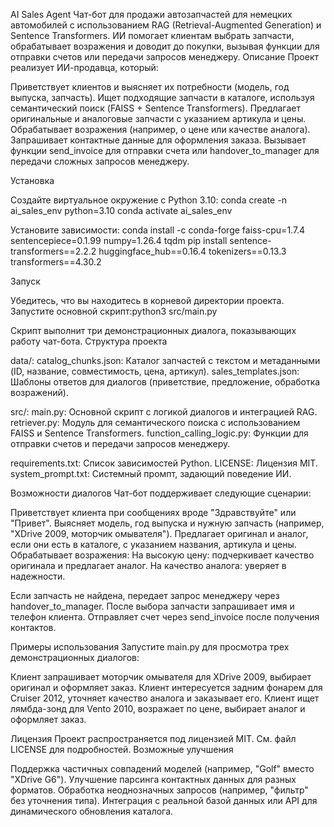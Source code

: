 AI Sales Agent
Чат-бот для продажи автозапчастей для немецких автомобилей с использованием RAG (Retrieval-Augmented Generation) и Sentence Transformers. ИИ помогает клиентам выбрать запчасти, обрабатывает возражения и доводит до покупки, вызывая функции для отправки счетов или передачи запросов менеджеру.
Описание
Проект реализует ИИ-продавца, который:

Приветствует клиентов и выясняет их потребности (модель, год выпуска, запчасть).
Ищет подходящие запчасти в каталоге, используя семантический поиск (FAISS + Sentence Transformers).
Предлагает оригинальные и аналоговые запчасти с указанием артикула и цены.
Обрабатывает возражения (например, о цене или качестве аналога).
Запрашивает контактные данные для оформления заказа.
Вызывает функции send_invoice для отправки счета или handover_to_manager для передачи сложных запросов менеджеру.

Установка

Создайте виртуальное окружение с Python 3.10:
conda create -n ai_sales_env python=3.10
conda activate ai_sales_env


Установите зависимости:
conda install -c conda-forge faiss-cpu=1.7.4 sentencepiece=0.1.99 numpy=1.26.4 tqdm
pip install sentence-transformers==2.2.2 huggingface_hub==0.16.4 tokenizers==0.13.3 transformers==4.30.2



Запуск

Убедитесь, что вы находитесь в корневой директории проекта.
Запустите основной скрипт:python3 src/main.py



Скрипт выполнит три демонстрационных диалога, показывающих работу чат-бота.
Структура проекта

data/:
catalog_chunks.json: Каталог запчастей с текстом и метаданными (ID, название, совместимость, цена, артикул).
sales_templates.json: Шаблоны ответов для диалогов (приветствие, предложение, обработка возражений).


src/:
main.py: Основной скрипт с логикой диалогов и интеграцией RAG.
retriever.py: Модуль для семантического поиска с использованием FAISS и Sentence Transformers.
function_calling_logic.py: Функции для отправки счетов и передачи запросов менеджеру.


requirements.txt: Список зависимостей Python.
LICENSE: Лицензия MIT.
system_prompt.txt: Системный промпт, задающий поведение ИИ.

Возможности диалогов
Чат-бот поддерживает следующие сценарии:

Приветствует клиента при сообщениях вроде "Здравствуйте" или "Привет".
Выясняет модель, год выпуска и нужную запчасть (например, "XDrive 2009, моторчик омывателя").
Предлагает оригинал и аналог, если они есть в каталоге, с указанием названия, артикула и цены.
Обрабатывает возражения:
На высокую цену: подчеркивает качество оригинала и предлагает аналог.
На качество аналога: уверяет в надежности.


Если запчасть не найдена, передает запрос менеджеру через handover_to_manager.
После выбора запчасти запрашивает имя и телефон клиента.
Отправляет счет через send_invoice после получения контактов.

Примеры использования
Запустите main.py для просмотра трех демонстрационных диалогов:

Клиент запрашивает моторчик омывателя для XDrive 2009, выбирает оригинал и оформляет заказ.
Клиент интересуется задним фонарем для Cruiser 2012, уточняет качество аналога и заказывает его.
Клиент ищет лямбда-зонд для Vento 2010, возражает по цене, выбирает аналог и оформляет заказ.

Лицензия
Проект распространяется под лицензией MIT. См. файл LICENSE для подробностей.
Возможные улучшения

Поддержка частичных совпадений моделей (например, "Golf" вместо "XDrive G6").
Улучшение парсинга контактных данных для разных форматов.
Обработка неоднозначных запросов (например, "фильтр" без уточнения типа).
Интеграция с реальной базой данных или API для динамического обновления каталога.

